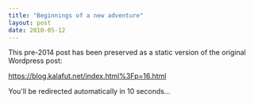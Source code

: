 ```yaml
---
title: "Beginnings of a new adventure"
layout: post
date: 2010-05-12
---
```


This pre-2014 post has been preserved as a static version of the original Wordpress post:

https://blog.kalafut.net/index.html%3Fp=16.html

You'll be redirected automatically in 10 seconds...

<head>
  <meta http-equiv="refresh" content="10;url=https://blog.kalafut.net/index.html%3Fp=16.html">
</head>


